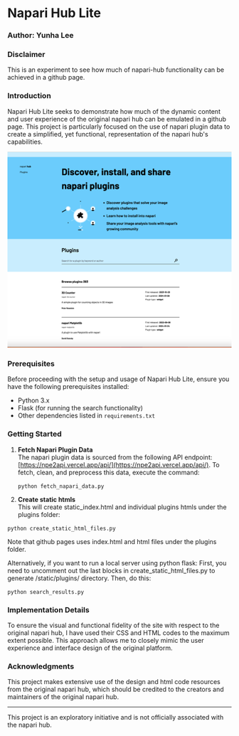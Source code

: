 # Napari Hub Lite

### Author: Yunha Lee

### Disclaimer
This is an experiment to see how much of napari-hub functionality can be achieved in a github page. 

### Introduction
Napari Hub Lite seeks to demonstrate how much of the dynamic content and user experience of the original napari hub can be emulated in a github page. This project is particularly focused on the use of napari plugin data to create a simplified, yet functional, representation of the napari hub's capabilities. 

![](./static/images/napari_hub_lite_snapshot.png)

### Prerequisites
Before proceeding with the setup and usage of Napari Hub Lite, ensure you have the following prerequisites installed:
- Python 3.x
- Flask (for running the search functionality)
- Other dependencies listed in `requirements.txt`

### Getting Started

1. **Fetch Napari Plugin Data**  
   The napari plugin data is sourced from the following API endpoint: [https://npe2api.vercel.app/api/](https://npe2api.vercel.app/api/). To fetch, clean, and preprocess this data, execute the command:
   ```
   python fetch_napari_data.py
   ```

2. **Create static htmls**  
This will create static_index.html and individual plugins htmls under the plugins folder:
```
python create_static_html_files.py
```
Note that github pages uses index.html and html files under the plugins folder.  

Alternatively, if you want to run a local server using python flask:
First, you need to uncomment out the last blocks in create_static_html_files.py to generate /static/plugins/ directory. 
Then, do this: 
```
python search_results.py
```


### Implementation Details
To ensure the visual and functional fidelity of the site with respect to the original napari hub, I have used their CSS and HTML codes to the maximum extent possible. This approach allows me to closely mimic the user experience and interface design of the original platform.

### Acknowledgments
This project makes extensive use of the design and html code resources from the original napari hub, which should be credited to the creators and maintainers of the original napari hub. 


---

This project is an exploratory initiative and is not officially associated with the napari hub. 
